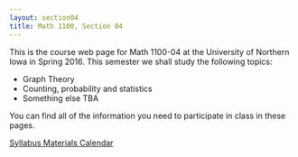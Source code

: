 ```yaml
---
layout: section04
title: Math 1100, Section 04
---
```


This is the course web page for Math 1100-04 at the
University of Northern Iowa in Spring 2016. This semester
we shall study the following topics:

  * Graph Theory
  * Counting, probability and statistics
  * Something else TBA

You can find all of the information you need to participate
in class in these pages.

<div class="btn-group btn-group-justified">
  <a class="btn btn-danger btn-lg" href="{{site.baseurl}}/section04/syllabus/">
    Syllabus
  </a>
  <a class="btn btn-warning btn-lg" href="{{site.baseurl}}/section04/materials/">
    Materials
  </a>
  <a class="btn btn-danger btn-lg" href="{{site.baseurl}}/section04/calendar/">
    Calendar
  </a>  
</div>
